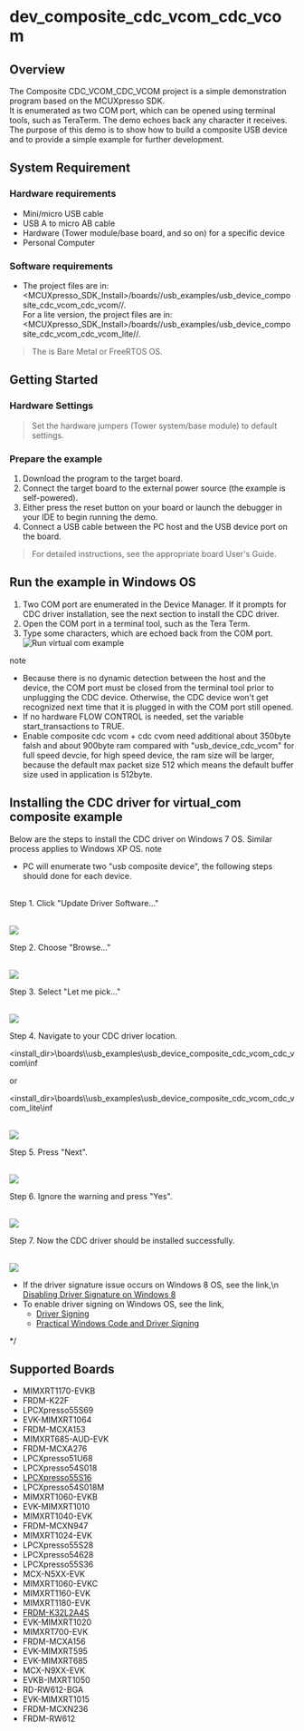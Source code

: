 # dev_composite_cdc_vcom_cdc_vcom




## Overview

The Composite CDC_VCOM_CDC_VCOM project is a simple demonstration program based on the MCUXpresso SDK.  
It is enumerated as two COM port, which can be opened using terminal tools, such as TeraTerm. 
The demo echoes back any character it receives.
The purpose of this demo is to show how to build a composite USB device and to provide a simple example for further development.

## System Requirement

### Hardware requirements

- Mini/micro USB cable
- USB A to micro AB cable
- Hardware (Tower module/base board, and so on) for a specific device
- Personal Computer


### Software requirements

- The project files are in: 
<br> <MCUXpresso_SDK_Install>/boards/<board>/usb_examples/usb_device_composite_cdc_vcom_cdc_vcom/<rtos>/<toolchain>.
<br> For a lite version, the project files are in: 
<br> <MCUXpresso_SDK_Install>/boards/<board>/usb_examples/usb_device_composite_cdc_vcom_cdc_vcom_lite/<rtos>/<toolchain>.
> The <rtos> is Bare Metal or FreeRTOS OS.


## Getting Started

### Hardware Settings

> Set the hardware jumpers (Tower system/base module) to default settings.


### Prepare the example 

1.  Download the program to the target board.
2.  Connect the target board to the external power source (the example is self-powered).
3.  Either press the reset button on your board or launch the debugger in your IDE to begin running
    the demo.
4.  Connect a USB cable between the PC host and the USB device port on the board.

> For detailed instructions, see the appropriate board User's Guide.

## Run the example in Windows OS

1.  Two COM port are enumerated in the Device Manager. 
If it prompts for CDC driver installation, see the next section to install the CDC driver.
2.  Open the COM port in a terminal tool, such as the Tera Term.
3.  Type some characters, which are echoed back from the COM port.
<br>![Run virtual com example](run_vcom.jpg "Run virtual com example")



note<br>
-  Because there is no dynamic detection between the host and the device, the COM port must be closed from the terminal tool prior to unplugging the CDC device. 
Otherwise, the CDC device won't get recognized next time that it is plugged in with the COM port still opened.
-  If no hardware FLOW CONTROL is needed, set the variable start_transactions to TRUE.
-  Enable composite cdc vcom + cdc cvom need additional about 350byte falsh and about 900byte ram compared with "usb_device_cdc_vcom" for full speed devcie, for high speed device, the ram size will be larger, because the default max packet size 512 which means the default buffer size used in application is 512byte.


## Installing the CDC driver for virtual_com composite example
Below are the steps to install the CDC driver on Windows 7 OS. Similar process applies to Windows XP OS.
note<br>
- PC will enumerate two "usb composite device", the following steps should done for each device. 


<br> 
Step 1. Click "Update Driver Software..."

<br>![](cdc_driver_install_00.jpg "")


Step 2. Choose "Browse..."

<br>![](cdc_driver_install_01.jpg "")


Step 3. Select "Let me pick..."

<br>![](cdc_driver_install_02.jpg "")


Step 4. Navigate to your CDC driver location.

<install_dir>\\boards\\<board>\\usb_examples\\usb_device_composite_cdc_vcom_cdc_vcom\\inf

or

<install_dir>\\boards\\<board>\\usb_examples\\usb_device_composite_cdc_vcom_cdc_vcom_lite\\inf


<br>![](cdc_driver_install_03.jpg "")


Step 5. Press "Next".

<br>![](cdc_driver_install_04.jpg "")


Step 6. Ignore the warning and press "Yes".

<br>![](cdc_driver_install_05.jpg "")


Step 7. Now the CDC driver should be installed successfully.

<br>![](cdc_driver_install_06.jpg "")


- If the driver signature issue occurs on Windows 8 OS, see the link,\n
[Disabling Driver Signature on Windows 8](https://learn.sparkfun.com/tutorials/disabling-driver-signature-on-windows-8/disabling-signed-driver-enforcement-on-windows-8)
- To enable driver signing on Windows OS, see the link,
  + <a href="msdn.microsoft.com/en-us/library/windows/hardware/ff544865(v=vs.85.aspx)">Driver Signing</a>
  + [Practical Windows Code and Driver Signing](http://www.davidegrayson.com/signing/#howto)

*/



## Supported Boards
- MIMXRT1170-EVKB
- FRDM-K22F
- LPCXpresso55S69
- EVK-MIMXRT1064
- FRDM-MCXA153
- MIMXRT685-AUD-EVK
- FRDM-MCXA276
- LPCXpresso51U68
- LPCXpresso54S018
- [LPCXpresso55S16](../../_boards/lpcxpresso55s16/usb_examples/usb_device_composite_cdc_vcom_cdc_vcom/example_board_readme.md)
- LPCXpresso54S018M
- MIMXRT1060-EVKB
- EVK-MIMXRT1010
- MIMXRT1040-EVK
- FRDM-MCXN947
- MIMXRT1024-EVK
- LPCXpresso55S28
- LPCXpresso54628
- LPCXpresso55S36
- MCX-N5XX-EVK
- MIMXRT1060-EVKC
- MIMXRT1160-EVK
- MIMXRT1180-EVK
- [FRDM-K32L2A4S](../../_boards/frdmk32l2a4s/usb_examples/usb_device_composite_cdc_vcom_cdc_vcom/example_board_readme.md)
- EVK-MIMXRT1020
- MIMXRT700-EVK
- FRDM-MCXA156
- EVK-MIMXRT595
- EVK-MIMXRT685
- MCX-N9XX-EVK
- EVKB-IMXRT1050
- RD-RW612-BGA
- EVK-MIMXRT1015
- FRDM-MCXN236
- FRDM-RW612
